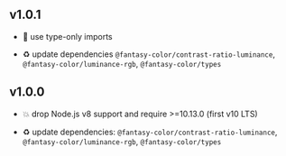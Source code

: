 ## v1.0.1

* 🐞 use type-only imports

* ♻️ update dependencies `@fantasy-color/contrast-ratio-luminance`, `@fantasy-color/luminance-rgb`, `@fantasy-color/types`

## v1.0.0

* 💥 drop Node.js v8 support and require >=10.13.0 (first v10 LTS)

* ♻️ update dependencies: `@fantasy-color/contrast-ratio-luminance`, `@fantasy-color/luminance-rgb`, `@fantasy-color/types`
